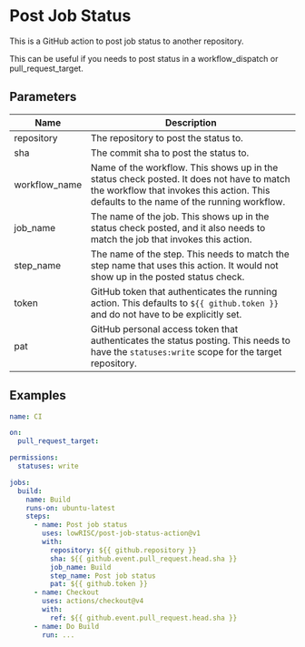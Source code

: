 Post Job Status
===

This is a GitHub action to post job status to another repository.

This can be useful if you needs to post status in a workflow_dispatch or pull_request_target.

## Parameters

| Name | Description |
| --- | --- |
| repository | The repository to post the status to. |
| sha | The commit sha to post the status to. |
| workflow_name | Name of the workflow. This shows up in the status check posted. It does not have to match the workflow that invokes this action. This defaults to the name of the running workflow. |
| job_name | The name of the job. This shows up in the status check posted, and it also needs to match the job that invokes this action. |
| step_name | The name of the step. This needs to match the step name that uses this action. It would not show up in the posted status check. |
| token | GitHub token that authenticates the running action. This defaults to `${{ github.token }}` and do not have to be explicitly set. |
| pat | GitHub personal access token that authenticates the status posting. This needs to have the `statuses:write` scope for the target repository. |

## Examples


```yaml
name: CI

on:
  pull_request_target:

permissions:
  statuses: write

jobs:
  build:
    name: Build
    runs-on: ubuntu-latest
    steps:
      - name: Post job status
        uses: lowRISC/post-job-status-action@v1
        with:
          repository: ${{ github.repository }}
          sha: ${{ github.event.pull_request.head.sha }}
          job_name: Build
          step_name: Post job status
          pat: ${{ github.token }}
      - name: Checkout
        uses: actions/checkout@v4
        with:
          ref: ${{ github.event.pull_request.head.sha }}
      - name: Do Build
        run: ...
```
